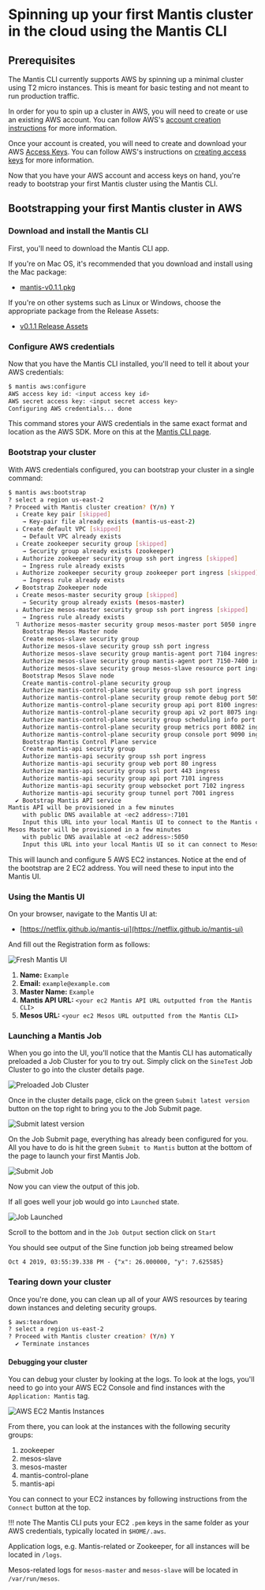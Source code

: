 # Spinning up your first Mantis cluster in the cloud using the Mantis CLI

## Prerequisites

The Mantis CLI currently supports AWS by spinning up a minimal cluster using T2 micro
instances. This is meant for basic testing and not meant to run production traffic.

In order for you to spin up a cluster in AWS, you will need to create or use an
existing AWS account. You can follow AWS's [account creation instructions](https://aws.amazon.com/premiumsupport/knowledge-center/create-and-activate-aws-account/) for more information.

Once your account is created, you will need to create and download your AWS [Access Keys](https://docs.aws.amazon.com/general/latest/gr/aws-sec-cred-types.html#access-keys-and-secret-access-keys).
You can follow AWS's instructions on [creating access keys](https://docs.aws.amazon.com/IAM/latest/UserGuide/id_credentials_access-keys.html#Using_CreateAccessKey) for more information.

Now that you have your AWS account and access keys on hand, you're ready to bootstrap your first
Mantis cluster using the Mantis CLI.

## Bootstrapping your first Mantis cluster in AWS

### Download and install the Mantis CLI

First, you'll need to download the Mantis CLI app.

If you're on Mac OS, it's recommended that you download and install using the Mac package:

- [mantis-v0.1.1.pkg](https://github.com/Netflix/mantis-cli/releases/download/v0.1.1/mantis-v0.1.1.pkg)

If you're on other systems such as Linux or Windows, choose the appropriate package from the Release Assets:

- [v0.1.1 Release Assets](https://github.com/Netflix/mantis-cli/releases/tag/v0.1.1)

### Configure AWS credentials

Now that you have the Mantis CLI installed, you'll need to tell it about your AWS credentials:

```sh
$ mantis aws:configure
AWS access key id: <input access key id>
AWS secret access key: <input secret access key>
Configuring AWS credentials... done
```

This command stores your AWS credentials in the same exact format and location as the AWS SDK.
More on this at the [Mantis CLI page](../../developing/cli/#setting-up-your-aws-credentials).

### Bootstrap your cluster

With AWS credentials configured, you can bootstrap your cluster in a single command:

```sh
$ mantis aws:bootstrap
? select a region us-east-2
? Proceed with Mantis cluster creation? (Y/n) Y
  ↓ Create key pair [skipped]
    → Key-pair file already exists (mantis-us-east-2)
  ↓ Create default VPC [skipped]
    → Default VPC already exists
  ↓ Create zookeeper security group [skipped]
    → Security group already exists (zookeeper)
  ↓ Authorize zookeeper security group ssh port ingress [skipped]
    → Ingress rule already exists
  ↓ Authorize zookeeper security group zookeeper port ingress [skipped]
    → Ingress rule already exists
  ✔ Bootstrap Zookeeper node
  ↓ Create mesos-master security group [skipped]
    → Security group already exists (mesos-master)
  ↓ Authorize mesos-master security group ssh port ingress [skipped]
    → Ingress rule already exists
  ⠹ Authorize mesos-master security group mesos-master port 5050 ingress
    Bootstrap Mesos Master node
    Create mesos-slave security group
    Authorize mesos-slave security group ssh port ingress
    Authorize mesos-slave security group mantis-agent port 7104 ingress
    Authorize mesos-slave security group mantis-agent port 7150-7400 ingress
    Authorize mesos-slave security group mesos-slave resource port ingress
    Bootstrap Mesos Slave node
    Create mantis-control-plane security group
    Authorize mantis-control-plane security group ssh port ingress
    Authorize mantis-control-plane security group remote debug port 5050 ingress
    Authorize mantis-control-plane security group api port 8100 ingress
    Authorize mantis-control-plane security group api v2 port 8075 ingress
    Authorize mantis-control-plane security group scheduling info port 8076 ingress
    Authorize mantis-control-plane security group metrics port 8082 ingress
    Authorize mantis-control-plane security group console port 9090 ingress
    Bootstrap Mantis Control Plane service
    Create mantis-api security group
    Authorize mantis-api security group ssh port ingress
    Authorize mantis-api security group web port 80 ingress
    Authorize mantis-api security group ssl port 443 ingress
    Authorize mantis-api security group api port 7101 ingress
    Authorize mantis-api security group websocket port 7102 ingress
    Authorize mantis-api security group tunnel port 7001 ingress
  ✔ Bootstrap Mantis API service
Mantis API will be provisioned in a few minutes
	with public DNS available at <ec2 address>:7101
	Input this URL into your local Mantis UI to connect to the Mantis cluster.
Mesos Master will be provisioned in a few minutes
	with public DNS available at <ec2 address>:5050
	Input this URL into your local Mantis UI so it can connect to Mesos logs.
```

This will launch and configure 5 AWS EC2 instances. Notice at the end of the bootstrap
are 2 EC2 address. You will need these to input into the Mantis UI.

### Using the Mantis UI

On your browser, navigate to the Mantis UI at:

- [https://netflix.github.io/mantis-ui](https://netflix.github.io/mantis-ui)

And fill out the Registration form as follows:

![Fresh Mantis UI](../images/fresh_ui.png)

1. **Name:** `Example`
2. **Email:** `example@example.com`
3. **Master Name:** `Example`
4. **Mantis API URL:** `<your ec2 Mantis API URL outputted from the Mantis CLI>`
5. **Mesos URL:** `<your ec2 Mesos URL outputted from the Mantis CLI>`

### Launching a Mantis Job

When you go into the UI, you'll notice that the Mantis CLI has automatically preloaded a Job Cluster for you to try out.
Simply click on the `SineTest` Job Cluster to go into the cluster details page.

![Preloaded Job Cluster](../images/preloaded_job_cluster.png)

Once in the cluster details page, click on the green `Submit latest version` button on the top right to bring
you to the Job Submit page.

![Submit latest version](../images/cluster_details.png)

On the Job Submit page, everything has already been configured for you. All you have to do is hit the
green `Submit to Mantis` button at the bottom of the page to launch your first Mantis Job.

![Submit Job](../images/submit_job.png)

Now you can view the output of this job.

If all goes well your job would go into `Launched` state.

![Job Launched](../images/job_output.png)

Scroll to the bottom and in the `Job Output` section click on `Start`

You should see output of the Sine function job being streamed below

```
Oct 4 2019, 03:55:39.338 PM - {"x": 26.000000, "y": 7.625585}
```

### Tearing down your cluster

Once you're done, you can clean up all of your AWS resources by tearing down instances and deleting security groups.

```sh
$ aws:teardown
? select a region us-east-2
? Proceed with Mantis cluster creation? (Y/n) Y
  ✔ Terminate instances
```

#### Debugging your cluster

You can debug your cluster by looking at the logs. To look at the logs, you'll need to go into your AWS EC2 Console
and find instances with the `Application: Mantis` tag.

![AWS EC2 Mantis Instances](../images/ec2_mantis_instances.png)

From there, you can look at the instances with the following
security groups:

1. zookeeper
1. mesos-slave
1. mesos-master
1. mantis-control-plane
1. mantis-api

You can connect to your EC2 instances by following instructions from the `Connect` button at the top.

!!! note
    The Mantis CLI puts your EC2 `.pem` keys in the same folder as your AWS credentials, typically
    located in `$HOME/.aws`.

Application logs, e.g. Mantis-related or Zookeeper, for all instances will be located in `/logs`.

Mesos-related logs for `mesos-master` and `mesos-slave` will be located in `/var/run/mesos`.
